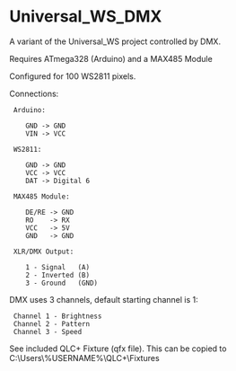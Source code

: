 # Universal_WS_DMX
A variant of the Universal_WS project controlled by DMX.

Requires ATmega328 (Arduino) and a MAX485 Module

Configured for 100 WS2811 pixels.

Connections:

     Arduino:

        GND -> GND
        VIN -> VCC 

     WS2811:

        GND -> GND
        VCC -> VCC  
        DAT -> Digital 6

     MAX485 Module:

        DE/RE -> GND
        RO    -> RX
        VCC   -> 5V
        GND   -> GND

     XLR/DMX Output:

        1 - Signal   (A)
        2 - Inverted (B)
        3 - Ground   (GND)
        
        
DMX uses 3 channels, default starting channel is 1:


     Channel 1 - Brightness
     Channel 2 - Pattern
     Channel 3 - Speed

See included QLC+ Fixture (qfx file). This can be copied to C:\Users\\%USERNAME%\QLC+\Fixtures
